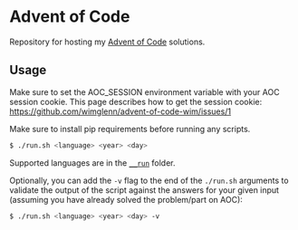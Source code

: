 # Advent of Code

Repository for hosting my [Advent of Code](https://adventofcode.com) solutions.

## Usage

Make sure to set the AOC_SESSION environment variable with your AOC session cookie. This page describes how to get the session cookie: https://github.com/wimglenn/advent-of-code-wim/issues/1

Make sure to install pip requirements before running any scripts.

```bash
$ ./run.sh <language> <year> <day>
```

Supported languages are in the [`__run`](https://github.com/coizioc/advent-of-code/tree/main/__run) folder.

Optionally, you can add the `-v` flag to the end of the `./run.sh` arguments to validate the output of the script against the answers for your given input (assuming you have already solved the problem/part on AOC):

```bash
$ ./run.sh <language> <year> <day> -v
```
